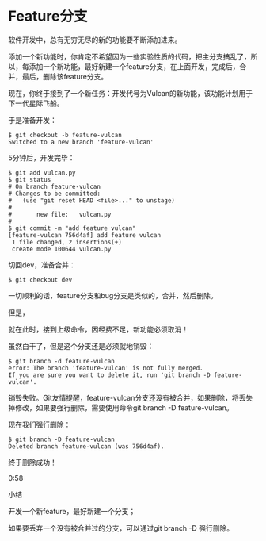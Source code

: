 # Feature分支

软件开发中，总有无穷无尽的新的功能要不断添加进来。

添加一个新功能时，你肯定不希望因为一些实验性质的代码，把主分支搞乱了，所以，每添加一个新功能，最好新建一个feature分支，在上面开发，完成后，合并，最后，删除该feature分支。

现在，你终于接到了一个新任务：开发代号为Vulcan的新功能，该功能计划用于下一代星际飞船。

于是准备开发：
```
$ git checkout -b feature-vulcan
Switched to a new branch 'feature-vulcan'
```
5分钟后，开发完毕：
```
$ git add vulcan.py
$ git status
# On branch feature-vulcan
# Changes to be committed:
#   (use "git reset HEAD <file>..." to unstage)
#
#       new file:   vulcan.py
#
$ git commit -m "add feature vulcan"
[feature-vulcan 756d4af] add feature vulcan
 1 file changed, 2 insertions(+)
 create mode 100644 vulcan.py
 ```
切回dev，准备合并：
```
$ git checkout dev
```
一切顺利的话，feature分支和bug分支是类似的，合并，然后删除。

但是，

就在此时，接到上级命令，因经费不足，新功能必须取消！

虽然白干了，但是这个分支还是必须就地销毁：
```
$ git branch -d feature-vulcan
error: The branch 'feature-vulcan' is not fully merged.
If you are sure you want to delete it, run 'git branch -D feature-vulcan'.
```
销毁失败。Git友情提醒，feature-vulcan分支还没有被合并，如果删除，将丢失掉修改，如果要强行删除，需要使用命令git branch -D feature-vulcan。

现在我们强行删除：
```
$ git branch -D feature-vulcan
Deleted branch feature-vulcan (was 756d4af).
```
终于删除成功！


0:58

小结

开发一个新feature，最好新建一个分支；

如果要丢弃一个没有被合并过的分支，可以通过git branch -D <name>强行删除。
